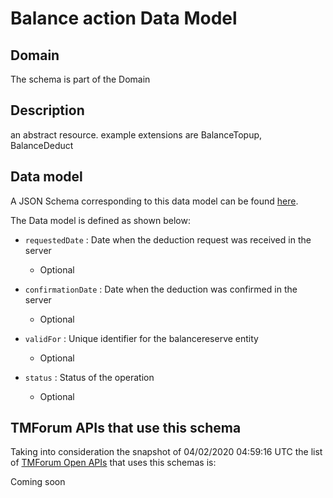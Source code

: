 # Balance action Data Model

## Domain

The  schema is part of the  Domain

## Description

an abstract resource. example extensions are BalanceTopup, BalanceDeduct

## Data model

A JSON Schema corresponding to this data model can be found
[here](https://github.com/tmforum-rand/schemas/blob/candidates/Customer/BalanceAction.schema.json).

The Data model is defined as shown below:

- `requestedDate` : Date when the deduction request was received in the server

  - Optional


- `confirmationDate` : Date when the deduction was confirmed in the server

  - Optional


- `validFor` : Unique identifier for the balancereserve entity

  - Optional


- `status` : Status of the operation

  - Optional






## TMForum APIs that use this schema

Taking into consideration the snapshot of 04/02/2020 04:59:16 UTC the list of [TMForum Open APIs](https://www.tmforum.org/open-apis/) that uses this schemas is:

Coming soon